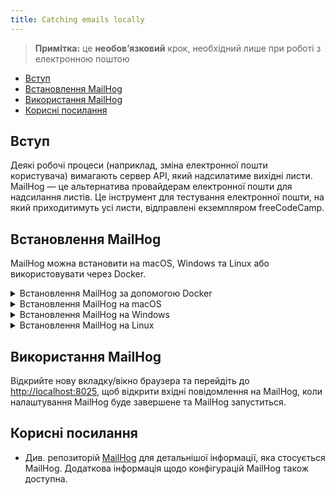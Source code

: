 ```yaml
---
title: Catching emails locally
---
```


> **Примітка:** це **необов’язковий** крок, необхідний лише при роботі з електронною поштою

- [Вступ](#introduction)
- [Встановлення MailHog](#installing-mailhog)
- [Використання MailHog](#using-mailhog)
- [Корисні посилання](#useful-links)

## Вступ

Деякі робочі процеси (наприклад, зміна електронної пошти користувача) вимагають сервер API, який надсилатиме вихідні листи. MailHog — це альтернатива провайдерам електронної пошти для надсилання листів. Це інструмент для тестування електронної пошти, на який приходитимуть усі листи, відправлені екземпляром freeCodeCamp.

## Встановлення MailHog

MailHog можна встановити на macOS, Windows та Linux або використовувати через Docker.

<details><summary>Встановлення MailHog за допомогою Docker</summary>

Якщо у вас встановлений Docker, ви можете використати

```bash
docker run -d --name mailhog --network host --rm mailhog/mailhog
```

для запуску MailHog у фоновому режимі та

```bash
docker stop mailhog
```

для його зупинки.

Коли встановлення завершено, ви можете почати [використовувати MailHog](#using-mailhog).

</details>

<details><summary>Встановлення MailHog на macOS</summary>

Встановіть MailHog на macOS за допомогою [Homebrew](https://brew.sh/):

```bash
brew install mailhog
brew services start mailhog
```

Наведені вище команди запустять службу MailHog у фоновому режимі.

Коли встановлення завершено, ви можете почати [використовувати MailHog](#using-mailhog).

</details>

<details><summary>Встановлення MailHog на Windows</summary>

Завантажте останню версію MailHog з [офіційного репозиторію MailHog](https://github.com/mailhog/MailHog/releases). Знайдіть та натисніть посилання для вашої версії Windows (32 або 64), і файл `.exe` буде завантажений на ваш комп’ютер.

Коли завантаження завершиться, натисніть на файл, щоб відкрити його. Може з’явитись сповіщення про заблоковані з’єднання із запитом на дозвіл для MailHog. Після надання доступу відкриється стандартний командний рядок Windows, де виконуватиметься MailHog.

Закрийте MailHog, закривши вікно командного рядка. Щоб знову запустити MailHog, натисніть на виконуваний файл MailHog (`.exe`), який був завантажений раніше — необов’язково завантажувати новий файл MailHog.

Почніть [використовувати MailHog](#using-mailhog).

</details>

<details><summary>Встановлення MailHog на Linux</summary>

Спочатку встановіть [Go](https://golang.org).

Виконайте наступні команди, щоб встановити GO на системах з основою Debian (наприклад, Ubuntu та Linux Mint).

```bash
sudo apt-get install golang
```

Виконайте наступні команди, щоб встановити GO на системах з основою RPM (наприклад, CentOS, Fedora, Red Hat Linux тощо).

```bash
sudo dnf install golang
```

Або запустіть наступні команди, щоб встановити GO.

```bash
sudo yum install golang
```

Тепер налаштуйте шлях для GO, використовуючи наступні команди.

```bash
echo "export GOPATH=$HOME/go" >> ~/.profile
echo 'export PATH=$PATH:/usr/local/go/bin:$GOPATH/bin' >> ~/.profile
source ~/.profile
```

Останнім кроком буде введення команди нижче, щоб встановити та запустити MailHog.

```bash
go get github.com/mailhog/MailHog
sudo cp /home/$(whoami)/go/bin/MailHog /usr/local/bin/mailhog
mailhog
```

Почніть [використовувати MailHog](#using-mailhog).

</details>

## Використання MailHog

Відкрийте нову вкладку/вікно браузера та перейдіть до [http://localhost:8025](http://localhost:8025), щоб відкрити вхідні повідомлення на MailHog, коли налаштування MailHog буде завершене та MailHog запуститься.

## Корисні посилання

- Див. репозиторій [MailHog](https://github.com/mailhog/MailHog) для детальнішої інформації, яка стосується MailHog. Додаткова інформація щодо конфігурацій MailHog також доступна.
